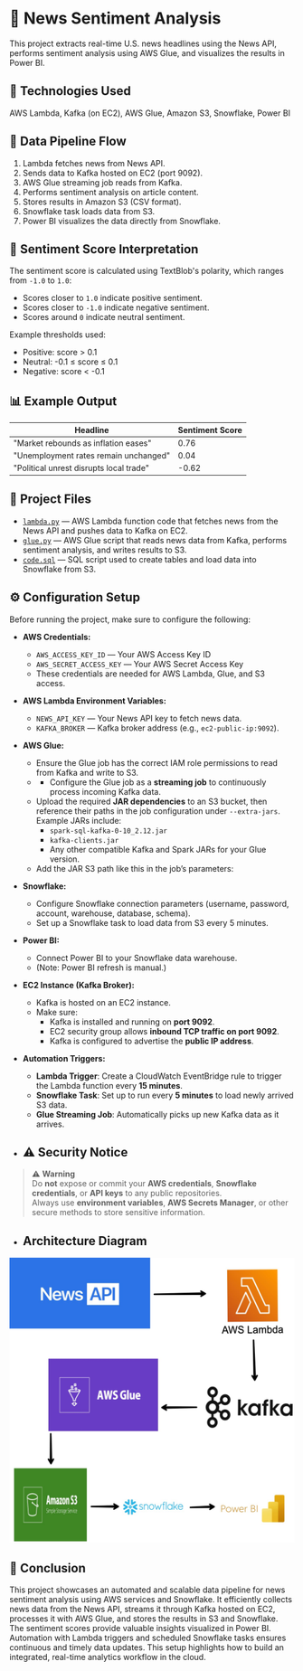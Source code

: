 # 📰 News Sentiment Analysis

This project extracts real-time U.S. news headlines using the News API, performs sentiment analysis using AWS Glue, and visualizes the results in Power BI.

## 🔧 Technologies Used

 AWS Lambda, 
 Kafka (on EC2), 
 AWS Glue, 
 Amazon S3, 
 Snowflake, 
 Power BI
 

## 🔄 Data Pipeline Flow

1. Lambda fetches news from News API.
2. Sends data to Kafka hosted on EC2 (port 9092).
3. AWS Glue streaming job reads from Kafka.
4. Performs sentiment analysis on article content.
5. Stores results in Amazon S3 (CSV format).
6. Snowflake task loads data from S3.
7. Power BI visualizes the data directly from Snowflake.



## 🧠 Sentiment Score Interpretation

The sentiment score is calculated using TextBlob's polarity, which ranges from `-1.0` to `1.0`:

- Scores closer to `1.0` indicate positive sentiment.
- Scores closer to `-1.0` indicate negative sentiment.
- Scores around `0` indicate neutral sentiment.

Example thresholds used:

- Positive: score > 0.1
- Neutral: -0.1 ≤ score ≤ 0.1
- Negative: score < -0.1



## 📊 Example Output

| Headline                                | Sentiment Score |
|-----------------------------------------|------------------|
| "Market rebounds as inflation eases"    | 0.76             |
| "Unemployment rates remain unchanged"   | 0.04             |
| "Political unrest disrupts local trade" | -0.62            |





## 📂 Project Files

- [`lambda.py`](lambda.py) — AWS Lambda function code that fetches news from the News API and pushes data to Kafka on EC2.
- [`glue.py`](glue.py) — AWS Glue script that reads news data from Kafka, performs sentiment analysis, and writes results to S3.
- [`code.sql`](code.sql) — SQL script used to create tables and load data into Snowflake from S3.



## ⚙️ Configuration Setup

Before running the project, make sure to configure the following:

- **AWS Credentials:**
  - `AWS_ACCESS_KEY_ID` — Your AWS Access Key ID
  - `AWS_SECRET_ACCESS_KEY` — Your AWS Secret Access Key
  - These credentials are needed for AWS Lambda, Glue, and S3 access.

- **AWS Lambda Environment Variables:**
  - `NEWS_API_KEY` — Your News API key to fetch news data.
  - `KAFKA_BROKER` — Kafka broker address (e.g., `ec2-public-ip:9092`).

- **AWS Glue:**
  - Ensure the Glue job has the correct IAM role permissions to read from Kafka and write to S3.
  - - Configure the Glue job as a **streaming job** to continuously process incoming Kafka data.
  - Upload the required **JAR dependencies** to an S3 bucket, then reference their paths in the job configuration under `--extra-jars`. Example JARs include:
    - `spark-sql-kafka-0-10_2.12.jar`
    - `kafka-clients.jar`
    - Any other compatible Kafka and Spark JARs for your Glue version.
  - Add the JAR S3 path like this in the job’s parameters:

- **Snowflake:**
  - Configure Snowflake connection parameters (username, password, account, warehouse, database, schema).
  - Set up a Snowflake task to load data from S3 every 5 minutes.

- **Power BI:**
  - Connect Power BI to your Snowflake data warehouse.
  - (Note: Power BI refresh is manual.)

- **EC2 Instance (Kafka Broker):**
  - Kafka is hosted on an EC2 instance.
  - Make sure:
    - Kafka is installed and running on **port 9092**.
    - EC2 security group allows **inbound TCP traffic on port 9092**.
    - Kafka is configured to advertise the **public IP address**.
   
- **Automation Triggers:**
  - **Lambda Trigger**: Create a CloudWatch EventBridge rule to trigger the Lambda function every **15 minutes**.
  - **Snowflake Task**: Set up to run every **5 minutes** to load newly arrived S3 data.
  - **Glue Streaming Job**: Automatically picks up new Kafka data as it arrives.
 

 - ## ⚠️ Security Notice

> ⚠️ **Warning**  
> Do **not** expose or commit your **AWS credentials**, **Snowflake credentials**, or **API keys** to any public repositories.  
> Always use **environment variables**, **AWS Secrets Manager**, or other secure methods to store sensitive information.

 
    
 
- ## Architecture Diagram

![Architecture](architecture.jpeg)


## 🧾 Conclusion

This project showcases an automated and scalable data pipeline for news sentiment analysis using AWS services and Snowflake. It efficiently collects news data from the News API, streams it through Kafka hosted on EC2, processes it with AWS Glue, and stores the results in S3 and Snowflake. The sentiment scores provide valuable insights visualized in Power BI. Automation with Lambda triggers and scheduled Snowflake tasks ensures continuous and timely data updates. This setup highlights how to build an integrated, real-time analytics workflow in the cloud.
 



